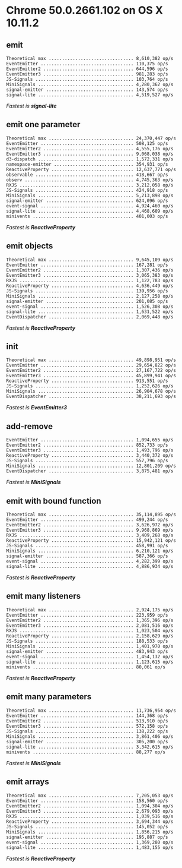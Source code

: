
# Chrome 50.0.2661.102 on OS X 10.11.2

## emit

    Theoretical max ................................ 8,610,382 op/s
    EventEmitter ................................... 110,375 op/s
    EventEmitter2 .................................. 644,596 op/s
    EventEmitter3 .................................. 981,283 op/s
    JS-Signals ..................................... 103,764 op/s
    MiniSignals .................................... 4,280,362 op/s
    signal-emitter ................................. 143,574 op/s
    signal-lite .................................... 4,519,527 op/s

*Fastest is __signal-lite__*


## emit one parameter

    Theoretical max ................................ 24,370,447 op/s
    EventEmitter ................................... 508,125 op/s
    EventEmitter2 .................................. 4,555,176 op/s
    EventEmitter3 .................................. 9,068,038 op/s
    d3-dispatch .................................... 1,572,331 op/s
    namespace-emitter .............................. 354,931 op/s
    ReactiveProperty ............................... 12,637,771 op/s
    observable ..................................... 418,667 op/s
    observ ......................................... 4,745,363 op/s
    RXJS ........................................... 3,212,058 op/s
    JS-Signals ..................................... 424,918 op/s
    MiniSignals .................................... 5,213,898 op/s
    signal-emitter ................................. 624,096 op/s
    event-signal ................................... 4,924,460 op/s
    signal-lite .................................... 4,468,609 op/s
    minivents ...................................... 401,003 op/s

*Fastest is __ReactiveProperty__*


## emit objects

    Theoretical max ................................ 9,645,109 op/s
    EventEmitter ................................... 167,281 op/s
    EventEmitter2 .................................. 1,307,436 op/s
    EventEmitter3 .................................. 3,065,383 op/s
    RXJS ........................................... 1,122,783 op/s
    ReactiveProperty ............................... 4,636,449 op/s
    JS-Signals ..................................... 139,956 op/s
    MiniSignals .................................... 2,127,258 op/s
    signal-emitter ................................. 201,085 op/s
    event-signal ................................... 1,526,308 op/s
    signal-lite .................................... 1,631,522 op/s
    EventDispatcher ................................ 2,069,448 op/s

*Fastest is __ReactiveProperty__*


## init

    Theoretical max ................................ 49,898,951 op/s
    EventEmitter ................................... 29,654,822 op/s
    EventEmitter2 .................................. 27,167,722 op/s
    EventEmitter3 .................................. 45,899,941 op/s
    ReactiveProperty ............................... 913,551 op/s
    JS-Signals ..................................... 1,252,626 op/s
    MiniSignals .................................... 26,904,678 op/s
    EventDispatcher ................................ 38,211,693 op/s

*Fastest is __EventEmitter3__*


## add-remove

    EventEmitter ................................... 1,094,655 op/s
    EventEmitter2 .................................. 852,733 op/s
    EventEmitter3 .................................. 1,493,796 op/s
    ReactiveProperty ............................... 3,440,372 op/s
    JS-Signals ..................................... 557,796 op/s
    MiniSignals .................................... 12,801,209 op/s
    EventDispatcher ................................ 3,875,481 op/s

*Fastest is __MiniSignals__*


## emit with bound function

    Theoretical max ................................ 35,114,895 op/s
    EventEmitter ................................... 499,244 op/s
    EventEmitter2 .................................. 3,626,972 op/s
    EventEmitter3 .................................. 9,968,869 op/s
    RXJS ........................................... 3,409,268 op/s
    ReactiveProperty ............................... 15,942,121 op/s
    JS-Signals ..................................... 458,991 op/s
    MiniSignals .................................... 6,210,121 op/s
    signal-emitter ................................. 587,366 op/s
    event-signal ................................... 4,282,399 op/s
    signal-lite .................................... 4,886,934 op/s

*Fastest is __ReactiveProperty__*


## emit many listeners

    Theoretical max ................................ 2,924,175 op/s
    EventEmitter ................................... 223,959 op/s
    EventEmitter2 .................................. 1,365,396 op/s
    EventEmitter3 .................................. 2,081,516 op/s
    RXJS ........................................... 1,023,504 op/s
    ReactiveProperty ............................... 2,158,629 op/s
    JS-Signals ..................................... 188,533 op/s
    MiniSignals .................................... 1,401,970 op/s
    signal-emitter ................................. 483,943 op/s
    event-signal ................................... 1,454,132 op/s
    signal-lite .................................... 1,123,615 op/s
    minivents ...................................... 80,061 op/s

*Fastest is __ReactiveProperty__*


## emit many parameters

    Theoretical max ................................ 11,736,954 op/s
    EventEmitter ................................... 144,368 op/s
    EventEmitter2 .................................. 513,910 op/s
    EventEmitter3 .................................. 572,158 op/s
    JS-Signals ..................................... 138,222 op/s
    MiniSignals .................................... 3,861,406 op/s
    signal-emitter ................................. 305,200 op/s
    signal-lite .................................... 3,342,615 op/s
    minivents ...................................... 88,277 op/s

*Fastest is __MiniSignals__*


## emit arrays

    Theoretical max ................................ 7,205,053 op/s
    EventEmitter ................................... 158,560 op/s
    EventEmitter2 .................................. 1,094,304 op/s
    EventEmitter3 .................................. 2,679,093 op/s
    RXJS ........................................... 1,039,516 op/s
    ReactiveProperty ............................... 3,694,344 op/s
    JS-Signals ..................................... 145,052 op/s
    MiniSignals .................................... 1,856,215 op/s
    signal-emitter ................................. 195,887 op/s
    event-signal ................................... 1,369,280 op/s
    signal-lite .................................... 1,483,155 op/s

*Fastest is __ReactiveProperty__*


